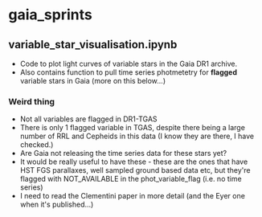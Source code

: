 # gaia_sprints

## variable_star_visualisation.ipynb

* Code to plot light curves of variable stars in the Gaia DR1 archive.
* Also contains function to pull time series photmetetry for **flagged** variable stars in Gaia (more on this below...)

### Weird thing 
* Not all variables are flagged in DR1-TGAS
* There is only 1 flagged variable in TGAS, despite there being a large number of RRL and Cepheids in this data (I know they are there, I have checked.)
* Are Gaia not releasing the time series data for these stars yet?
* It would be really useful to have these - these are the ones that have HST FGS parallaxes, well sampled ground based data etc, but they're flagged with NOT_AVAILABLE in the phot_variable_flag (i.e. no time series)
* I need to read the Clementini paper in more detail (and the Eyer one when it's published...)
